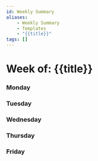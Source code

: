 ```yaml
---
id: Weekly Summary
aliases:
    - Weekly Summary
    - Templates
    - "{{title}}"
tags: []
---
```


# Week of: {{title}}

### Monday

### Tuesday

### Wednesday

### Thursday

### Friday
